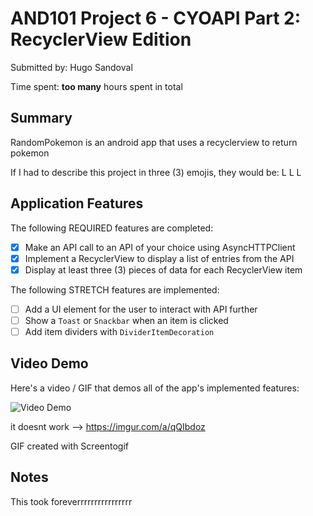 # AND101 Project 6 - CYOAPI Part 2: RecyclerView Edition

Submitted by: Hugo Sandoval

Time spent: **too many** hours spent in total

## Summary

RandomPokemon is an android app that uses a recyclerview to return pokemon

If I had to describe this project in three (3) emojis, they would be: L L L

## Application Features

The following REQUIRED features are completed:

- [x] Make an API call to an API of your choice using AsyncHTTPClient
- [x] Implement a RecyclerView to display a list of entries from the API
- [x] Display at least three (3) pieces of data for each RecyclerView item

The following STRETCH features are implemented:

- [ ] Add a UI element for the user to interact with API further
- [ ] Show a `Toast` or `Snackbar` when an item is clicked
- [ ] Add item dividers with `DividerItemDecoration`
      
## Video Demo

Here's a video / GIF that demos all of the app's implemented features:

<img src='https://i.imgur.com/0MpXEvo.gif' title='Video Demo' width='' alt='Video Demo' />

it doesnt work --> https://imgur.com/a/qQIbdoz

GIF created with Screentogif

## Notes

This took foreverrrrrrrrrrrrrrrr
